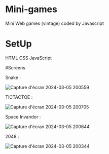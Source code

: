 # Mini-games
Mini Web games (vintage) coded by Javascript 

# SetUp 
HTML 
CSS 
JavaScript 

#Screens 

Snake : 

![Capture d'écran 2024-03-05 200559](https://github.com/ouaskanas/Mini-games/assets/83678973/71293fef-2a61-4a3d-af60-b29d490e4695)

TICTACTOE : 

![Capture d'écran 2024-03-05 200705](https://github.com/ouaskanas/Mini-games/assets/83678973/bcf52d5f-d302-466b-aaaf-31e2d6c36f03)

Space Invandor : 

![Capture d'écran 2024-03-05 200644](https://github.com/ouaskanas/Mini-games/assets/83678973/34220cb1-5477-4eea-98d5-0089f5d29264)

2048 : 

![Capture d'écran 2024-03-05 200344](https://github.com/ouaskanas/Mini-games/assets/83678973/f8682036-5131-4d66-a8b9-5f4024c5483b)
